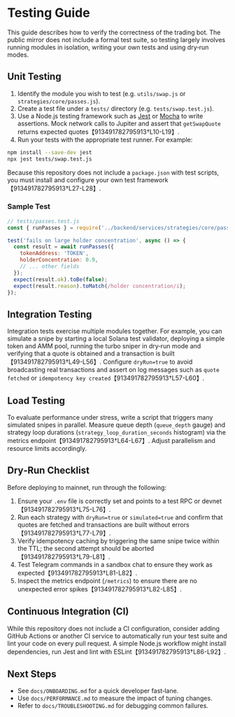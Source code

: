 # Testing Guide

This guide describes how to verify the correctness of the trading bot.  The public mirror does not include a formal test suite, so testing largely involves running modules in isolation, writing your own tests and using dry‑run modes.

## Unit Testing

1. Identify the module you wish to test (e.g. `utils/swap.js` or `strategies/core/passes.js`).
2. Create a test file under a `tests/` directory (e.g. `tests/swap.test.js`).
3. Use a Node.js testing framework such as [Jest](https://jestjs.io/) or [Mocha](https://mochajs.org/) to write assertions.  Mock network calls to Jupiter and assert that `getSwapQuote` returns expected quotes【913491782795913†L10-L19】.
4. Run your tests with the appropriate test runner.  For example:

```sh
npm install --save-dev jest
npx jest tests/swap.test.js
```

Because this repository does not include a `package.json` with test scripts, you must install and configure your own test framework【913491782795913†L27-L28】.

### Sample Test

```js
// tests/passes.test.js
const { runPasses } = require('../backend/services/strategies/core/passes');

test('fails on large holder concentration', async () => {
  const result = await runPasses({
    tokenAddress: 'TOKEN',
    holderConcentration: 0.9,
    // ... other fields
  });
  expect(result.ok).toBe(false);
  expect(result.reason).toMatch(/holder concentration/i);
});
```

## Integration Testing

Integration tests exercise multiple modules together.  For example, you can simulate a snipe by starting a local Solana test validator, deploying a simple token and AMM pool, running the turbo sniper in dry‑run mode and verifying that a quote is obtained and a transaction is built【913491782795913†L49-L56】.  Configure `dryRun=true` to avoid broadcasting real transactions and assert on log messages such as `quote fetched` or `idempotency key created`【913491782795913†L57-L60】.

## Load Testing

To evaluate performance under stress, write a script that triggers many simulated snipes in parallel.  Measure queue depth (`queue_depth` gauge) and strategy loop durations (`strategy_loop_duration_seconds` histogram) via the metrics endpoint【913491782795913†L64-L67】.  Adjust parallelism and resource limits accordingly.

## Dry‑Run Checklist

Before deploying to mainnet, run through the following:

1. Ensure your `.env` file is correctly set and points to a test RPC or devnet【913491782795913†L75-L76】.
2. Run each strategy with `dryRun=true` or `simulated=true` and confirm that quotes are fetched and transactions are built without errors【913491782795913†L77-L79】.
3. Verify idempotency caching by triggering the same snipe twice within the TTL; the second attempt should be aborted【913491782795913†L79-L81】.
4. Test Telegram commands in a sandbox chat to ensure they work as expected【913491782795913†L81-L82】.
5. Inspect the metrics endpoint (`/metrics`) to ensure there are no unexpected error spikes【913491782795913†L82-L85】.

## Continuous Integration (CI)

While this repository does not include a CI configuration, consider adding GitHub Actions or another CI service to automatically run your test suite and lint your code on every pull request.  A simple Node.js workflow might install dependencies, run Jest and lint with ESLint【913491782795913†L86-L92】.

## Next Steps

* See `docs/ONBOARDING.md` for a quick developer fast‑lane.
* Use `docs/PERFORMANCE.md` to measure the impact of tuning changes.
* Refer to `docs/TROUBLESHOOTING.md` for debugging common failures.
